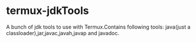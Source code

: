 # termux-jdkTools
A bunch of jdk tools to use with Termux.Contains following tools:
java(just a classloader),jar,javac,javah,javap and javadoc.

